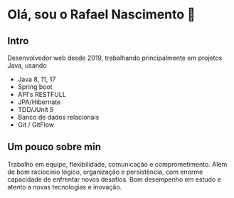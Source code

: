 # Olá, sou o Rafael Nascimento 👋

## Intro

Desenvolvedor web desde 2019, trabalhando principalmente em projetos Java, usando

- Java 8, 11, 17
- Spring boot
- API's RESTFULL
- JPA/Hibernate
- TDD/JUnit 5
- Banco de dados relacionais
- Git / GitFlow

## Um pouco sobre min

Trabalho em equipe, flexibilidade, comunicação e comprometimento. Além de bom raciocínio lógico, organização e persistência, com enorme capacidade de enfrentar novos desafios. Bom desempenho em estudo e atento a novas tecnologias e inovação.
